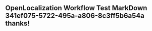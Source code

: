 <properties
ms.topic="hero-topic"
ms.test1="hero-topic"
ms.test2="test"/>


## OpenLocalization Workflow Test MarkDown 341ef075-5722-495a-a806-8c3ff5b6a54a thanks!



<!--HONumber=Aug16_HO3-->


